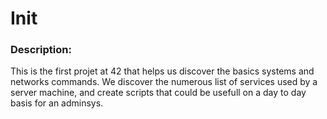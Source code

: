 # Init

### Description:
This is the first projet at 42 that helps us discover the basics systems and networks commands.
We discover the numerous list of services used by a server machine, and create scripts that could
be usefull on a day to day basis for an adminsys.
